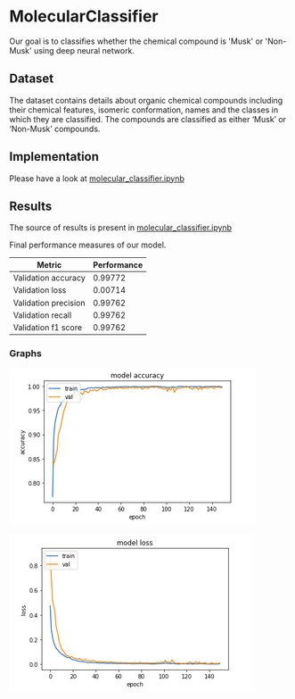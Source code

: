 # MolecularClassifier
 Our goal is to classifies whether the chemical compound is 'Musk' or 'Non-Musk' using deep neural network.
 
## Dataset
The dataset contains details about organic chemical compounds including their chemical features, isomeric conformation, names and the classes in which they are classified. The compounds are classified as either ‘Musk’ or ‘Non-Musk’ compounds.

## Implementation
Please have a look at [molecular_classifier.ipynb](molecular_classifier.ipynb)

## Results
The source of results is present in [molecular_classifier.ipynb](molecular_classifier.ipynb)

Final performance measures of our model.

| Metric | Performance |
| - | - |
| Validation accuracy   |   0.99772 |
| Validation loss       |   0.00714 |
| Validation precision  |   0.99762 |
| Validation recall     |   0.99762 |
| Validation f1 score   |   0.99762 |

### Graphs
![model accuracy graph](screenshots/model_accuracy_graph.png)

![model loss graph](screenshots/model_loss_graph.png)
